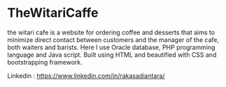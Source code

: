 # TheWitariCaffe

the witari cafe is a website for ordering coffee and desserts that aims to minimize direct contact between customers and the manager of the cafe, both waiters and barists. 
Here I use Oracle database, PHP programming language and Java script. Built using HTML and beautified with CSS and bootstrapping framework.

Linkedin : https://www.linkedin.com/in/rakasadiantara/

